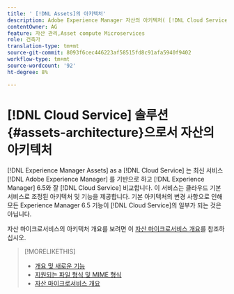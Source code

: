 ```yaml
---
title: ' [!DNL Assets]의 아키텍처'
description: Adobe Experience Manager 자산의 아키텍처( [!DNL Cloud Service])
contentOwner: AG
feature: 자산 관리,Asset compute Microservices
role: 건축가
translation-type: tm+mt
source-git-commit: 8093f6cec446223af58515fd8c91afa5940f9402
workflow-type: tm+mt
source-wordcount: '92'
ht-degree: 8%

---
```



# [!DNL Cloud Service] 솔루션 {#assets-architecture}으로서 자산의 아키텍처

[!DNL Experience Manager Assets] as a [!DNL Cloud Service] 는 최신 서비스 [!DNL Adobe Experience Manager] 를 기반으로 하고  [!DNL Experience Manager] 6.5와 잘  [!DNL Cloud Service] 비교합니다. 이 서비스는 클라우드 기본 서비스로 조정된 아키텍처 및 기능을 제공합니다. 기본 아키텍처의 변경 사항으로 인해 모든 Experience Manager 6.5 기능이 [!DNL Cloud Service]의 일부가 되는 것은 아닙니다.

자산 마이크로서비스의 아키텍처 개요를 보려면 이 [자산 마이크로서비스 개요](asset-microservices-overview.md#asset-microservices-architecture)를 참조하십시오.

>[!MORELIKETHIS]
>
>* [개요 및 새로운 기능](/help/assets/overview.md)
>* [지원되는 파일 형식 및 MIME 형식](file-format-support.md)
>* [자산 마이크로서비스 개요](asset-microservices-overview.md)

